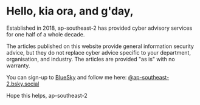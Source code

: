# Hello, kia ora, and g'day,

Established in 2018, ap-southeast-2 has provided cyber advisory services for one half of a whole decade. 

The articles published on this website provide general information security advice, but they do not replace cyber advice specific to your department, organisation, and industry. The articles are provided "as is" with no warranty.

You can sign-up to [BlueSky](https://bsky.app) and follow me here: [@ap-southeast-2.bsky.social](https://ap-southeast-2.bsky.social)

Hope this helps, ap-southeast-2
